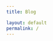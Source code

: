 ```yaml
---
title: Blog

layout: default
permalink: /
---
```


<section class="featured grid">
	<div class="featured__tile"></div>
	<div class="featured__tile"></div>
	<div class="featured__tile"></div>
</section>